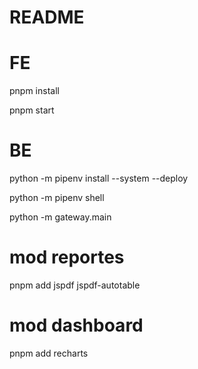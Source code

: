 # README

# FE

pnpm install

pnpm start

# BE

python -m pipenv install --system --deploy

python -m pipenv shell

python -m gateway.main

# mod reportes

pnpm add jspdf jspdf-autotable

# mod dashboard

pnpm add recharts
